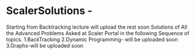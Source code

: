 # ScalerSolutions -
 Starting from Backtracking lecture will upload the rest soon
 Solutions of All the Advanced Problems Asked at Scaler Portal in the following Sequence of topics.
 1.BackTracking
 2.Dynamic Programming- will be uploaded soon
 3.Graphs-will be uploaded soon


